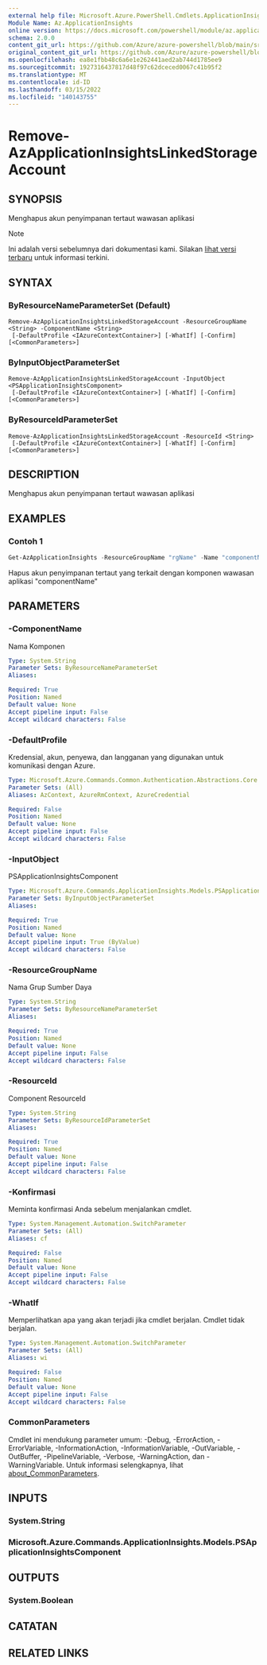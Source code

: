 ```yaml
---
external help file: Microsoft.Azure.PowerShell.Cmdlets.ApplicationInsights.dll-Help.xml
Module Name: Az.ApplicationInsights
online version: https://docs.microsoft.com/powershell/module/az.applicationinsights/remove-azapplicationinsightslinkedstorageaccount
schema: 2.0.0
content_git_url: https://github.com/Azure/azure-powershell/blob/main/src/ApplicationInsights/ApplicationInsights/help/Remove-AzApplicationInsightsLinkedStorageAccount.md
original_content_git_url: https://github.com/Azure/azure-powershell/blob/main/src/ApplicationInsights/ApplicationInsights/help/Remove-AzApplicationInsightsLinkedStorageAccount.md
ms.openlocfilehash: ea8e1fbb48c6a6e1e262441aed2ab744d1785ee9
ms.sourcegitcommit: 1927316437817d48f97c62dceced0067c41b95f2
ms.translationtype: MT
ms.contentlocale: id-ID
ms.lasthandoff: 03/15/2022
ms.locfileid: "140143755"
---
```

# Remove-AzApplicationInsightsLinkedStorageAccount

## SYNOPSIS
Menghapus akun penyimpanan tertaut wawasan aplikasi

> [!NOTE]
>Ini adalah versi sebelumnya dari dokumentasi kami. Silakan [lihat versi terbaru](/powershell/module/az.applicationinsights/remove-azapplicationinsightslinkedstorageaccount) untuk informasi terkini.

## SYNTAX

### ByResourceNameParameterSet (Default)
```
Remove-AzApplicationInsightsLinkedStorageAccount -ResourceGroupName <String> -ComponentName <String>
 [-DefaultProfile <IAzureContextContainer>] [-WhatIf] [-Confirm] [<CommonParameters>]
```

### ByInputObjectParameterSet
```
Remove-AzApplicationInsightsLinkedStorageAccount -InputObject <PSApplicationInsightsComponent>
 [-DefaultProfile <IAzureContextContainer>] [-WhatIf] [-Confirm] [<CommonParameters>]
```

### ByResourceIdParameterSet
```
Remove-AzApplicationInsightsLinkedStorageAccount -ResourceId <String>
 [-DefaultProfile <IAzureContextContainer>] [-WhatIf] [-Confirm] [<CommonParameters>]
```

## DESCRIPTION
Menghapus akun penyimpanan tertaut wawasan aplikasi

## EXAMPLES

### Contoh 1
```powershell
Get-AzApplicationInsights -ResourceGroupName "rgName" -Name "componentName" | Remove-AzApplicationInsightsLinkedStorageAccount
```

Hapus akun penyimpanan tertaut yang terkait dengan komponen wawasan aplikasi "componentName"

## PARAMETERS

### -ComponentName
Nama Komponen

```yaml
Type: System.String
Parameter Sets: ByResourceNameParameterSet
Aliases:

Required: True
Position: Named
Default value: None
Accept pipeline input: False
Accept wildcard characters: False
```

### -DefaultProfile
Kredensial, akun, penyewa, dan langganan yang digunakan untuk komunikasi dengan Azure.

```yaml
Type: Microsoft.Azure.Commands.Common.Authentication.Abstractions.Core.IAzureContextContainer
Parameter Sets: (All)
Aliases: AzContext, AzureRmContext, AzureCredential

Required: False
Position: Named
Default value: None
Accept pipeline input: False
Accept wildcard characters: False
```

### -InputObject
PSApplicationInsightsComponent

```yaml
Type: Microsoft.Azure.Commands.ApplicationInsights.Models.PSApplicationInsightsComponent
Parameter Sets: ByInputObjectParameterSet
Aliases:

Required: True
Position: Named
Default value: None
Accept pipeline input: True (ByValue)
Accept wildcard characters: False
```

### -ResourceGroupName
Nama Grup Sumber Daya

```yaml
Type: System.String
Parameter Sets: ByResourceNameParameterSet
Aliases:

Required: True
Position: Named
Default value: None
Accept pipeline input: False
Accept wildcard characters: False
```

### -ResourceId
Component ResourceId

```yaml
Type: System.String
Parameter Sets: ByResourceIdParameterSet
Aliases:

Required: True
Position: Named
Default value: None
Accept pipeline input: False
Accept wildcard characters: False
```

### -Konfirmasi
Meminta konfirmasi Anda sebelum menjalankan cmdlet.

```yaml
Type: System.Management.Automation.SwitchParameter
Parameter Sets: (All)
Aliases: cf

Required: False
Position: Named
Default value: None
Accept pipeline input: False
Accept wildcard characters: False
```

### -WhatIf
Memperlihatkan apa yang akan terjadi jika cmdlet berjalan.
Cmdlet tidak berjalan.

```yaml
Type: System.Management.Automation.SwitchParameter
Parameter Sets: (All)
Aliases: wi

Required: False
Position: Named
Default value: None
Accept pipeline input: False
Accept wildcard characters: False
```

### CommonParameters
Cmdlet ini mendukung parameter umum: -Debug, -ErrorAction, -ErrorVariable, -InformationAction, -InformationVariable, -OutVariable, -OutBuffer, -PipelineVariable, -Verbose, -WarningAction, dan -WarningVariable. Untuk informasi selengkapnya, lihat [about_CommonParameters](http://go.microsoft.com/fwlink/?LinkID=113216).

## INPUTS

### System.String

### Microsoft.Azure.Commands.ApplicationInsights.Models.PSApplicationInsightsComponent

## OUTPUTS

### System.Boolean

## CATATAN

## RELATED LINKS
